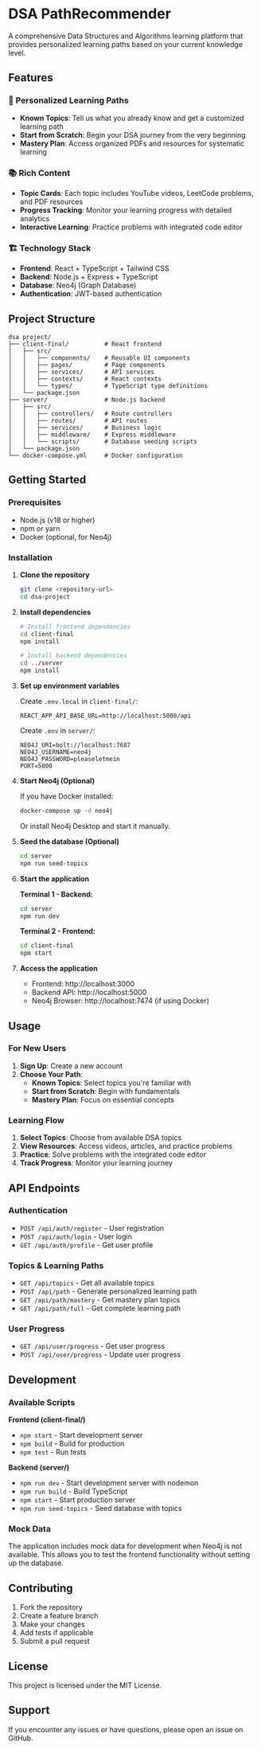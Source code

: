 # DSA PathRecommender

A comprehensive Data Structures and Algorithms learning platform that provides personalized learning paths based on your current knowledge level.

## Features

### 🎯 Personalized Learning Paths
- **Known Topics**: Tell us what you already know and get a customized learning path
- **Start from Scratch**: Begin your DSA journey from the very beginning
- **Mastery Plan**: Access organized PDFs and resources for systematic learning

### 📚 Rich Content
- **Topic Cards**: Each topic includes YouTube videos, LeetCode problems, and PDF resources
- **Progress Tracking**: Monitor your learning progress with detailed analytics
- **Interactive Learning**: Practice problems with integrated code editor

### 🏗️ Technology Stack
- **Frontend**: React + TypeScript + Tailwind CSS
- **Backend**: Node.js + Express + TypeScript
- **Database**: Neo4j (Graph Database)
- **Authentication**: JWT-based authentication

## Project Structure

```
dsa project/
├── client-final/          # React frontend
│   ├── src/
│   │   ├── components/    # Reusable UI components
│   │   ├── pages/         # Page components
│   │   ├── services/      # API services
│   │   ├── contexts/      # React contexts
│   │   └── types/         # TypeScript type definitions
│   └── package.json
├── server/                # Node.js backend
│   ├── src/
│   │   ├── controllers/   # Route controllers
│   │   ├── routes/        # API routes
│   │   ├── services/      # Business logic
│   │   ├── middleware/    # Express middleware
│   │   └── scripts/       # Database seeding scripts
│   └── package.json
└── docker-compose.yml     # Docker configuration
```

## Getting Started

### Prerequisites
- Node.js (v18 or higher)
- npm or yarn
- Docker (optional, for Neo4j)

### Installation

1. **Clone the repository**
   ```bash
   git clone <repository-url>
   cd dsa-project
   ```

2. **Install dependencies**
   ```bash
   # Install frontend dependencies
   cd client-final
   npm install
   
   # Install backend dependencies
   cd ../server
   npm install
   ```

3. **Set up environment variables**
   
   Create `.env.local` in `client-final/`:
   ```
   REACT_APP_API_BASE_URL=http://localhost:5000/api
   ```
   
   Create `.env` in `server/`:
   ```
   NEO4J_URI=bolt://localhost:7687
   NEO4J_USERNAME=neo4j
   NEO4J_PASSWORD=pleaseletmein
   PORT=5000
   ```

4. **Start Neo4j (Optional)**
   
   If you have Docker installed:
   ```bash
   docker-compose up -d neo4j
   ```
   
   Or install Neo4j Desktop and start it manually.

5. **Seed the database (Optional)**
   ```bash
   cd server
   npm run seed-topics
   ```

6. **Start the application**
   
   **Terminal 1 - Backend:**
   ```bash
   cd server
   npm run dev
   ```
   
   **Terminal 2 - Frontend:**
   ```bash
   cd client-final
   npm start
   ```

7. **Access the application**
   - Frontend: http://localhost:3000
   - Backend API: http://localhost:5000
   - Neo4j Browser: http://localhost:7474 (if using Docker)

## Usage

### For New Users
1. **Sign Up**: Create a new account
2. **Choose Your Path**:
   - **Known Topics**: Select topics you're familiar with
   - **Start from Scratch**: Begin with fundamentals
   - **Mastery Plan**: Focus on essential concepts

### Learning Flow
1. **Select Topics**: Choose from available DSA topics
2. **View Resources**: Access videos, articles, and practice problems
3. **Practice**: Solve problems with the integrated code editor
4. **Track Progress**: Monitor your learning journey

## API Endpoints

### Authentication
- `POST /api/auth/register` - User registration
- `POST /api/auth/login` - User login
- `GET /api/auth/profile` - Get user profile

### Topics & Learning Paths
- `GET /api/topics` - Get all available topics
- `POST /api/path` - Generate personalized learning path
- `GET /api/path/mastery` - Get mastery plan topics
- `GET /api/path/full` - Get complete learning path

### User Progress
- `GET /api/user/progress` - Get user progress
- `POST /api/user/progress` - Update user progress

## Development

### Available Scripts

**Frontend (client-final/)**
- `npm start` - Start development server
- `npm build` - Build for production
- `npm test` - Run tests

**Backend (server/)**
- `npm run dev` - Start development server with nodemon
- `npm run build` - Build TypeScript
- `npm start` - Start production server
- `npm run seed-topics` - Seed database with topics

### Mock Data
The application includes mock data for development when Neo4j is not available. This allows you to test the frontend functionality without setting up the database.

## Contributing

1. Fork the repository
2. Create a feature branch
3. Make your changes
4. Add tests if applicable
5. Submit a pull request

## License

This project is licensed under the MIT License.

## Support

If you encounter any issues or have questions, please open an issue on GitHub. 